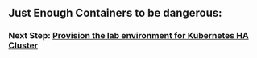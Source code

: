 
## Just Enough Containers to be dangerous:









### Next Step: [Provision the lab environment for Kubernetes HA Cluster](Provision-the-Kubernetes-environment.md)

